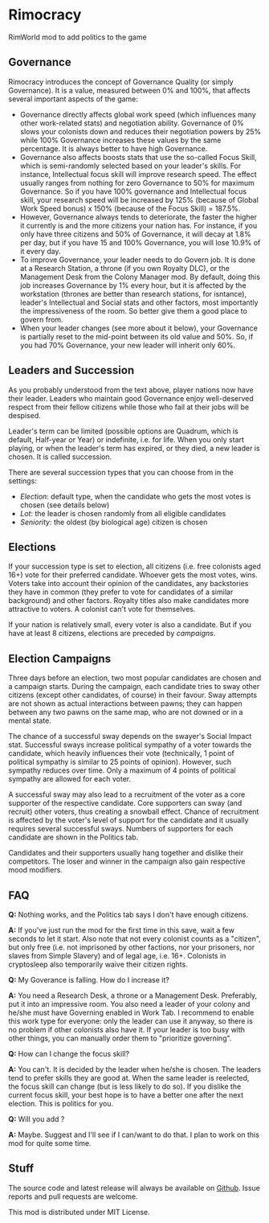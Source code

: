# Rimocracy
RimWorld mod to add politics to the game

## Governance

Rimocracy introduces the concept of Governance Quality (or simply Governance). It is a value, measured between 0% and 100%, that affects several important aspects of the game:

- Governance directly affects global work speed (which influences many other work-related stats) and negotiation ability. Governance of 0% slows your colonists down and reduces their negotiation powers by 25% while 100% Governance increases these values by the same percentage. It is always better to have high Governance.
- Governance also affects boosts stats that use the so-called Focus Skill, which is semi-randomly selected based on your leader's skills. For instance, Intellectual focus skill will improve research speed. The effect usually ranges from nothing for zero Governance to 50% for maximum Governance. So if you have 100% governance and Intellectual focus skill, your research speed will be increased by 125% (because of Global Work Speed bonus) x 150% (because of the Focus Skill) = 187.5%.
- However, Governance always tends to deteriorate, the faster the higher it currently is and the more citizens your nation has. For instance, if you only have three citizens and 50% of Governance, it will decay at 1.8% per day, but if you have 15 and 100% Governance, you will lose 10.9% of it every day.
- To improve Governance, your leader needs to do Govern job. It is done at a Research Station, a throne (if you own Royalty DLC), or the Management Desk from the Colony Manager mod. By default, doing this job increases Governance by 1% every hour, but it is affected by the workstation (thrones are better than research stations, for isntance), leader's Intellectual and Social stats and other factors, most importantly the impressiveness of the room. So better give them a good place to govern from.
- When your leader changes (see more about it below), your Governance is partially reset to the mid-point between its old value and 50%. So, if you had 70% Governance, your new leader will inherit only 60%.

## Leaders and Succession

As you probably understood from the text above, player nations now have their leader. Leaders who maintain good Governance enjoy well-deserved respect from their fellow citizens while those who fail at their jobs will be despised.

Leader's term can be limited (possible options are Quadrum, which is default, Half-year or Year) or indefinite, i.e. for life. When you only start playing, or when the leader's term has expired, or they died, a new leader is chosen. It is called succession.

There are several succession types that you can choose from in the settings:

- *Election*: default type, when the candidate who gets the most votes is chosen (see details below)
- *Lot*: the leader is chosen randomly from all eligible candidates
- *Seniority*: the oldest (by biological age) citizen is chosen

## Elections

If your succession type is set to election, all citizens (i.e. free colonists aged 16+) vote for their preferred candidate. Whoever gets the most votes, wins. Voters take into account their opinion of the candidates, any backstories they have in common (they prefer to vote for candidates of a similar background) and other factors. Royalty titles also make candidates more attractive to voters. A colonist can't vote for themselves.

If your nation is relatively small, every voter is also a candidate. But if you have at least 8 citizens, elections are preceded by *campaigns*.

## Election Campaigns

Three days before an election, two most popular candidates are chosen and a campaign starts. During the campaign, each candidate tries to sway other citizens (except other candidates, of course) in their favour. Sway attempts are not shown as actual interactions between pawns; they can happen between any two pawns on the same map, who are not downed or in a mental state.

The chance of a successful sway depends on the swayer's Social Impact stat. Successful sways increase political sympathy of a voter towards the candidate, which heavily influences their vote (technically, 1 point of political sympathy is similar to 25 points of opinion). However, such sympathy reduces over time. Only a maximum of 4 points of political sympathy are allowed for each voter.

A successful sway may also lead to a recruitment of the voter as a core supporter of the respective candidate. Core supporters can sway (and recruit) other voters, thus creating a snowball effect. Chance of recruitment is affected by the voter's level of support for the candidate and it usually requires several successful sways. Numbers of supporters for each candidate are shown in the Politics tab.

Candidates and their supporters usually hang together and dislike their competitors. The loser and winner in the campaign also gain respective mood modifiers.

## FAQ

**Q:** Nothing works, and the Politics tab says I don't have enough citizens.

**A:** If you've just run the mod for the first time in this save, wait a few seconds to let it start. Also note that not every colonist counts as a "citizen", but only free (i.e. not imprisoned by other factions, nor your prisoners, nor slaves from Simple Slavery) and of legal age, i.e. 16+. Colonists in cryptosleep also temporarily waive their citizen rights.

**Q:** My Goverance is falling. How do I increase it?

**A:** You need a Research Desk, a throne or a Management Desk. Preferably, put it into an impressive room. You also need a leader of your colony and he/she must have Governing enabled in Work Tab. I recommend to enable this work type for everyone: only the leader can use it anyway, so there is no problem if other colonists also have it. If your leader is too busy with other things, you can manually order them to "prioritize governing".

**Q:** How can I change the focus skill?

**A:** You can't. It is decided by the leader when he/she is chosen. The leaders tend to prefer skills they are good at. When the same leader is reelected, the focus skill can change (but is less likely to do so). If you dislike the current focus skill, your best hope is to have a better one after the next election. This is politics for you.

**Q:** Will you add <your dream feature>?

**A:** Maybe. Suggest and I'll see if I can/want to do that. I plan to work on this mod for quite some time.

## Stuff

The source code and latest release will always be available on [Github](https://github.com/GarwelGarwel/Rimocracy). Issue reports and pull requests are welcome.

This mod is distributed under MIT License.
